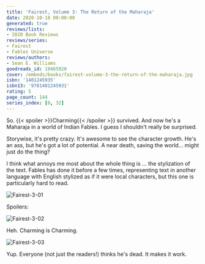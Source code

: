 ```yaml
---
title: 'Fairest, Volume 3: The Return of the Maharaja'
date: 2020-10-18 00:00:00
generated: true
reviews/lists:
- 2020 Book Reviews
reviews/series:
- Fairest
- Fables Universe
reviews/authors:
- Sean E. Williams
goodreads_id: 18465920
cover: /embeds/books/fairest-volume-3-the-return-of-the-maharaja.jpg
isbn: '1401245935'
isbn13: '9781401245931'
rating: 5
page_count: 144
series_index: [0, 32]
---
```

So.  {{< spoiler >}}Charming{{< /spoiler >}}  survived. And now he's a Maharaja in a world of Indian Fables. I guess I shouldn't really be surprised.  

Storywise, it's pretty crazy. It's awesome to see the character growth. He's an ass, but he's got a lot of potential. A near death, saving the world... might just do the thing?  

<!--more-->

I think what annoys me most about the whole thing is ... the stylization of the text. Fables has done it before a few times, representing text in another language with English stylized as if it were local characters, but this one is particularly hard to read.  

![Fairest-3-01](/embeds/books/attachments/fairest-3-01.jpg)  

Spoilers:  

![Fairest-3-02](/embeds/books/attachments/fairest-3-02.jpg)  

Heh. Charming is Charming.  

![Fairest-3-03](/embeds/books/attachments/fairest-3-03.jpg)  

Yup. Everyone (not just the readers!) thinks he's dead. It makes it work.